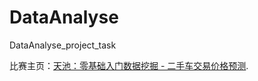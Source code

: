 # DataAnalyse
DataAnalyse_project_task

比赛主页：[天池：零基础入门数据挖掘 - 二手车交易价格预测](https://tianchi.aliyun.com/competition/entrance/231784/introduction). 
